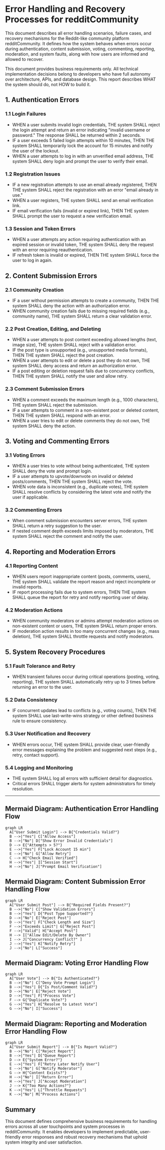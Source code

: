 # Error Handling and Recovery Processes for redditCommunity

This document describes all error handling scenarios, failure cases, and recovery mechanisms for the Reddit-like community platform redditCommunity. It defines how the system behaves when errors occur during authentication, content submission, voting, commenting, reporting, moderation, and system faults, along with how users are informed and allowed to recover.

This document provides business requirements only. All technical implementation decisions belong to developers who have full autonomy over architecture, APIs, and database design. This report describes WHAT the system should do, not HOW to build it.

## 1. Authentication Errors

### 1.1 Login Failures
- WHEN a user submits invalid login credentials, THE system SHALL reject the login attempt and return an error indicating "invalid username or password." The response SHALL be returned within 2 seconds.
- IF a user exceeds 5 failed login attempts within 10 minutes, THEN THE system SHALL temporarily lock the account for 15 minutes and notify the user of the lockout.
- WHEN a user attempts to log in with an unverified email address, THE system SHALL deny login and prompt the user to verify their email.

### 1.2 Registration Issues
- IF a new registration attempts to use an email already registered, THEN THE system SHALL reject the registration with an error "email already in use."
- WHEN a user registers, THE system SHALL send an email verification link.
- IF email verification fails (invalid or expired link), THEN THE system SHALL prompt the user to request a new verification email.

### 1.3 Session and Token Errors
- WHEN a user attempts any action requiring authentication with an expired session or invalid token, THE system SHALL deny the request with an error requiring reauthentication.
- IF refresh token is invalid or expired, THEN THE system SHALL force the user to log in again.

## 2. Content Submission Errors

### 2.1 Community Creation
- IF a user without permission attempts to create a community, THEN THE system SHALL deny the action with an authorization error.
- WHEN community creation fails due to missing required fields (e.g., community name), THE system SHALL return a clear validation error.

### 2.2 Post Creation, Editing, and Deleting
- WHEN a user attempts to post content exceeding allowed lengths (text, image size), THE system SHALL reject with a validation error.
- IF the post type is unsupported (e.g., unsupported media formats), THEN THE system SHALL reject the post creation.
- WHEN a user attempts to edit or delete a post they do not own, THE system SHALL deny access and return an authorization error.
- IF a post editing or deletion request fails due to concurrency conflicts, THEN THE system SHALL notify the user and allow retry.

### 2.3 Comment Submission Errors
- WHEN a comment exceeds the maximum length (e.g., 1000 characters), THE system SHALL reject the submission.
- IF a user attempts to comment in a non-existent post or deleted content, THEN THE system SHALL respond with an error.
- WHEN a user tries to edit or delete comments they do not own, THE system SHALL deny the action.

## 3. Voting and Commenting Errors

### 3.1 Voting Errors
- WHEN a user tries to vote without being authenticated, THE system SHALL deny the vote and prompt login.
- IF a user attempts to upvote/downvote on invalid or deleted posts/comments, THEN THE system SHALL reject the vote.
- WHEN vote data is inconsistent (e.g., duplicate votes), THE system SHALL resolve conflicts by considering the latest vote and notify the user if applicable.

### 3.2 Commenting Errors
- When comment submission encounters server errors, THE system SHALL return a retry suggestion to the user.
- If nested comment depth exceeds limits imposed by moderators, THE system SHALL reject the comment and notify the user.

## 4. Reporting and Moderation Errors

### 4.1 Reporting Content
- WHEN users report inappropriate content (posts, comments, users), THE system SHALL validate the report reason and reject incomplete or invalid reports.
- IF report processing fails due to system errors, THEN THE system SHALL queue the report for retry and notify reporting user of delay.

### 4.2 Moderation Actions
- WHEN community moderators or admins attempt moderation actions on non-existent content or users, THE system SHALL return proper errors.
- IF moderation action results in too many concurrent changes (e.g., mass deletion), THE system SHALL throttle requests and notify moderators.

## 5. System Recovery Procedures

### 5.1 Fault Tolerance and Retry
- WHEN transient failures occur during critical operations (posting, voting, reporting), THE system SHALL automatically retry up to 3 times before returning an error to the user.

### 5.2 Data Consistency
- IF concurrent updates lead to conflicts (e.g., voting counts), THEN THE system SHALL use last-write-wins strategy or other defined business rule to ensure consistency.

### 5.3 User Notification and Recovery
- WHEN errors occur, THE system SHALL provide clear, user-friendly error messages explaining the problem and suggested next steps (e.g., retry, contact support).

### 5.4 Logging and Monitoring
- THE system SHALL log all errors with sufficient detail for diagnostics.
- Critical errors SHALL trigger alerts for system administrators for timely resolution.

---

## Mermaid Diagram: Authentication Error Handling Flow

```mermaid
graph LR
  A["User Submit Login"] --> B{"Credentials Valid?"}
  B -->|"Yes"| C["Allow Access"]
  B -->|"No"| D["Show Error Invalid Credentials"]
  D --> E{"Attempts > 5?"}
  E -->|"Yes"| F["Lock Account 15 min"]
  E -->|"No"| G["Allow Retry"]
  C --> H["Check Email Verified"]
  H -->|"Yes"| I["Session Start"]
  H -->|"No"| J["Prompt Email Verification"]
```

## Mermaid Diagram: Content Submission Error Handling Flow

```mermaid
graph LR
  A["User Submit Post"] --> B{"Required Fields Present?"}
  B -->|"No"| C["Show Validation Errors"]
  B -->|"Yes"| D{"Post Type Supported?"}
  D -->|"No"| E["Reject Post"]
  D -->|"Yes"| F["Check Length and Size"]
  F -->|"Exceeds Limit"| G["Reject Post"]
  F -->|"Valid"| H["Accept Post"]
  H --> I["Allow Edit/Delete By Owner"]
  I --> J["Concurrency Conflict?" ]
  J -->|"Yes"| K["Notify Retry"]
  J -->|"No"| L["Success"]
```

## Mermaid Diagram: Voting Error Handling Flow

```mermaid
graph LR
  A["User Vote"] --> B{"Is Authenticated?"}
  B -->|"No"| C["Deny Vote Prompt Login"]
  B -->|"Yes"| D{"Is Post/Comment Valid?"}
  D -->|"No"| E["Reject Vote"]
  D -->|"Yes"| F["Process Vote"]
  F --> G{"Duplicate Vote?"}
  G -->|"Yes"| H["Resolve to Latest Vote"]
  G -->|"No"| I["Success"]
```

## Mermaid Diagram: Reporting and Moderation Error Handling Flow

```mermaid
graph LR
  A["User Submit Report"] --> B{"Is Report Valid?"}
  B -->|"No"| C["Reject Report"]
  B -->|"Yes"| D["Queue Report"]
  D --> E{"System Error?"}
  E -->|"Yes"| F["Retry Later Notify User"]
  E -->|"No"| G["Notify Moderator"]
  G --> H{"Content Exists?"}
  H -->|"No"| I["Return Error"]
  H -->|"Yes"| J["Accept Moderation"]
  J --> K{"Too Many Actions?"}
  K -->|"Yes"| L["Throttle Requests"]
  K -->|"No"| M["Process Actions"]
```

## Summary
This document defines comprehensive business requirements for handling errors across all user touchpoints and system processes in redditCommunity. It enables developers to implement predictable, user-friendly error responses and robust recovery mechanisms that uphold system integrity and user satisfaction.